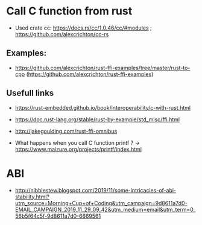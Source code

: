 # Call C function from rust

- Used crate cc: https://docs.rs/cc/1.0.46/cc/#modules ; https://github.com/alexcrichton/cc-rs

## Examples:

- https://github.com/alexcrichton/rust-ffi-examples/tree/master/rust-to-cpp
(https://github.com/alexcrichton/rust-ffi-examples)

## Usefull links

- https://rust-embedded.github.io/book/interoperability/c-with-rust.html
- https://doc.rust-lang.org/stable/rust-by-example/std_misc/ffi.html
- http://jakegoulding.com/rust-ffi-omnibus

- What happens when you call C function printf ? -> https://www.maizure.org/projects/printf/index.html

# ABI

- http://nibblestew.blogspot.com/2019/11/some-intricacies-of-abi-stability.html?utm_source=Morning+Cup+of+Coding&utm_campaign=9d8611a7d0-EMAIL_CAMPAIGN_2019_11_29_09_42&utm_medium=email&utm_term=0_56b5f64c5f-9d8611a7d0-6669561